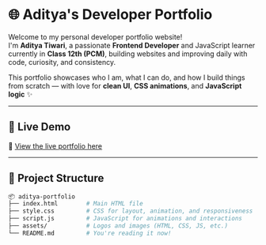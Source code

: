 # 🌐 Aditya's Developer Portfolio

Welcome to my personal developer portfolio website!  
I'm **Aditya Tiwari**, a passionate **Frontend Developer** and JavaScript learner currently in **Class 12th (PCM)**, building websites and improving daily with code, curiosity, and consistency.  

This portfolio showcases who I am, what I can do, and how I build things from scratch — with love for **clean UI**, **CSS animations**, and **JavaScript logic** ✨

---

## 🚀 Live Demo
🔗 [View the live portfolio here](https://aditya01programmer.github.io/programmerportfolio/)  


---

## 📁 Project Structure

```bash
📦 aditya-portfolio
├── index.html        # Main HTML file
├── style.css         # CSS for layout, animation, and responsiveness
├── script.js         # JavaScript for animations and interactions
├── assets/           # Logos and images (HTML, CSS, JS, etc.)
└── README.md         # You're reading it now!
